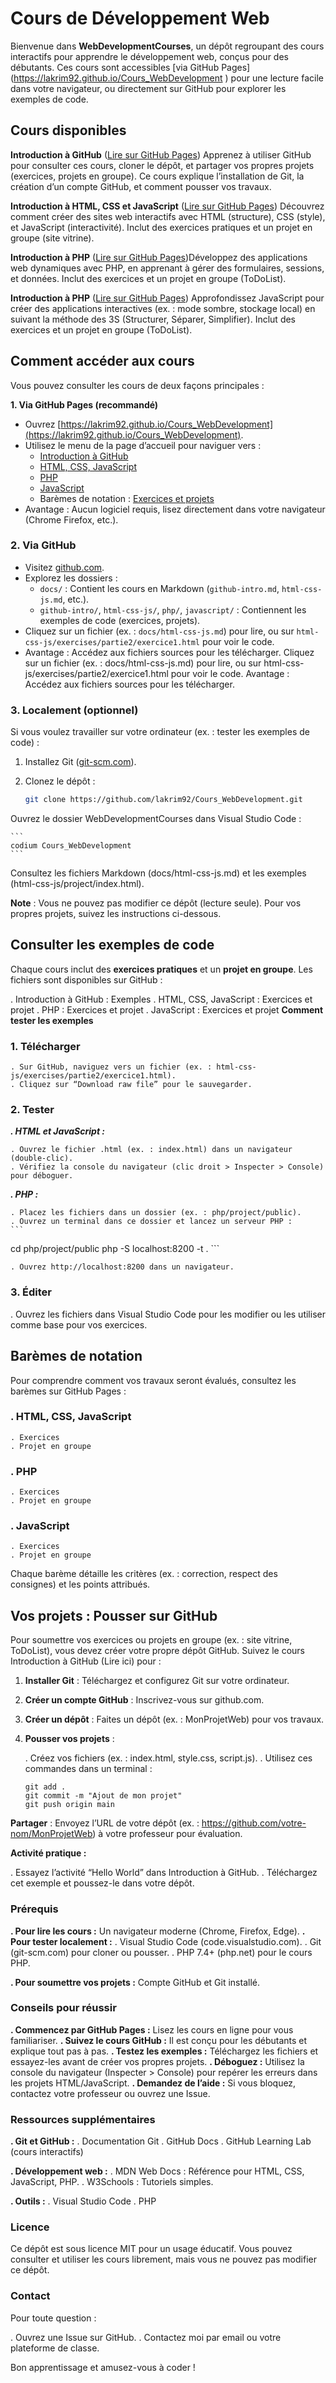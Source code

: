 # Cours de Développement Web

Bienvenue dans **WebDevelopmentCourses**, un dépôt regroupant des cours interactifs pour apprendre le développement web, conçus pour des débutants. Ces cours sont accessibles [via GitHub Pages] (<https://lakrim92.github.io/Cours_WebDevelopment>
) pour une lecture facile dans votre navigateur, ou directement sur GitHub pour explorer les exemples de code.

## Cours disponibles

**Introduction à GitHub** ([Lire sur GitHub Pages](./docs/github-intro.md))
Apprenez à utiliser GitHub pour consulter ces cours, cloner le dépôt, et partager vos propres projets (exercices, projets en groupe). Ce cours explique l’installation de Git, la création d’un compte GitHub, et comment pousser vos travaux.

**Introduction à HTML, CSS et JavaScript** ([Lire sur GitHub Pages](./docs/html-css-js.md))
Découvrez comment créer des sites web interactifs avec HTML (structure), CSS (style), et JavaScript (interactivité). Inclut des exercices pratiques et un projet en groupe (site vitrine).

**Introduction à PHP** ([Lire sur GitHub Pages](./docs/php.md))Développez des applications web dynamiques avec PHP, en apprenant à gérer des formulaires, sessions, et données. Inclut des exercices et un projet en groupe (ToDoList).

**Introduction à PHP** ([Lire sur GitHub Pages](./docs/javascript.md))
Approfondissez JavaScript pour créer des applications interactives (ex. : mode sombre, stockage local) en suivant la méthode des 3S (Structurer, Séparer, Simplifier). Inclut des exercices et un projet en groupe (ToDoList).

## Comment accéder aux cours

Vous pouvez consulter les cours de deux façons principales :

**1. Via GitHub Pages (recommandé)**

- Ouvrez [https://lakrim92.github.io/Cours_WebDevelopment](https://lakrim92.github.io/Cours_WebDevelopment).
- Utilisez le menu de la page d’accueil pour naviguer vers :
  - [Introduction à GitHub](./docs/github-intro.md)
  - [HTML, CSS, JavaScript](./docs/html-css-js.md)
  - [PHP](./docs/php.md)
  - [JavaScript](./docs/javascript.md)
  - Barèmes de notation : [Exercices et projets](./docs/grading/)
- Avantage : Aucun logiciel requis, lisez directement dans votre navigateur (Chrome Firefox, etc.).

### 2. Via GitHub

- Visitez [github.com](https://lakrim92.github.io/Cours_WebDevelopment).
- Explorez les dossiers :
  - `docs/` : Contient les cours en Markdown (`github-intro.md`, `html-css-js.md`, etc.).
  - `github-intro/`, `html-css-js/`, `php/`, `javascript/` : Contiennent les exemples de code (exercices, projets).
- Cliquez sur un fichier (ex. : `docs/html-css-js.md`) pour lire, ou sur `html-css-js/exercises/partie2/exercice1.html` pour voir le code.
- Avantage : Accédez aux fichiers sources pour les télécharger.
Cliquez sur un fichier (ex. : docs/html-css-js.md) pour lire, ou sur html-css-js/exercises/partie2/exercice1.html pour voir le code.
Avantage : Accédez aux fichiers sources pour les télécharger.

### 3. Localement (optionnel)

Si vous voulez travailler sur votre ordinateur (ex. : tester les exemples de code) :

1. Installez Git ([git-scm.com](https://git-scm.com)).
2. Clonez le dépôt :

   ```bash
   git clone https://github.com/lakrim92/Cours_WebDevelopment.git
   ```

Ouvrez le dossier WebDevelopmentCourses dans Visual Studio Code :

    ```
    codium Cours_WebDevelopment
    ```

Consultez les fichiers Markdown (docs/html-css-js.md) et les exemples (html-css-js/project/index.html).

**Note** : Vous ne pouvez pas modifier ce dépôt (lecture seule). Pour vos propres projets, suivez les instructions ci-dessous.

## Consulter les exemples de code

Chaque cours inclut des **exercices pratiques** et un **projet en groupe**. Les fichiers sont disponibles sur GitHub :

. Introduction à GitHub : Exemples
. HTML, CSS, JavaScript : Exercices et projet
. PHP : Exercices et projet
. JavaScript : Exercices et projet
**Comment tester les exemples**

### 1. Télécharger

    . Sur GitHub, naviguez vers un fichier (ex. : html-css-js/exercises/partie2/exercice1.html).
    . Cliquez sur “Download raw file” pour le sauvegarder.

### 2. Tester

***. HTML et JavaScript :***

    . Ouvrez le fichier .html (ex. : index.html) dans un navigateur (double-clic).
    . Vérifiez la console du navigateur (clic droit > Inspecter > Console) pour déboguer.

***. PHP :***

    . Placez les fichiers dans un dossier (ex. : php/project/public).
    . Ouvrez un terminal dans ce dossier et lancez un serveur PHP :
    ```
cd php/project/public
php -S localhost:8200 -t .
    ```

    . Ouvrez http://localhost:8200 dans un navigateur.

### 3. Éditer

. Ouvrez les fichiers dans Visual Studio Code pour les modifier ou les utiliser comme base pour vos exercices.

## Barèmes de notation

Pour comprendre comment vos travaux seront évalués, consultez les barèmes sur GitHub Pages :

### . HTML, CSS, JavaScript

    . Exercices
    . Projet en groupe

### . PHP

    . Exercices
    . Projet en groupe

### . JavaScript

    . Exercices
    . Projet en groupe

Chaque barème détaille les critères (ex. : correction, respect des consignes) et les points attribués.

## Vos projets : Pousser sur GitHub

Pour soumettre vos exercices ou projets en groupe (ex. : site vitrine, ToDoList), vous devez créer votre propre dépôt GitHub. Suivez le cours Introduction à GitHub (Lire ici) pour :

1. **Installer Git** : Téléchargez et configurez Git sur votre ordinateur.
2. **Créer un compte GitHub** : Inscrivez-vous sur github.com.
3. **Créer un dépôt** : Faites un dépôt (ex. : MonProjetWeb) pour vos travaux.
4. **Pousser vos projets** :

    . Créez vos fichiers (ex. : index.html, style.css, script.js).
    . Utilisez ces commandes dans un terminal :

    ```
    git add .
    git commit -m "Ajout de mon projet"
    git push origin main
    ```

**Partager** : Envoyez l’URL de votre dépôt (ex. : <https://github.com/votre-nom/MonProjetWeb>) à votre professeur pour évaluation.

**Activité pratique :**

. Essayez l’activité “Hello World” dans Introduction à GitHub.
. Téléchargez cet exemple et poussez-le dans votre dépôt.

### Prérequis

**. Pour lire les cours :**  Un navigateur moderne (Chrome, Firefox, Edge).
**. Pour tester localement :**
    . Visual Studio Code (code.visualstudio.com).
    . Git (git-scm.com) pour cloner ou pousser.
    . PHP 7.4+ (php.net) pour le cours PHP.

**. Pour soumettre vos projets :** Compte GitHub et Git installé.

### Conseils pour réussir

**. Commencez par GitHub Pages :** Lisez les cours en ligne pour vous familiariser.
**. Suivez le cours GitHub :** Il est conçu pour les débutants et explique tout pas à pas.
**. Testez les exemples :** Téléchargez les fichiers et essayez-les avant de créer vos propres projets.
**. Déboguez :** Utilisez la console du navigateur (Inspecter > Console) pour repérer les erreurs dans les projets HTML/JavaScript.
**. Demandez de l’aide :** Si vous bloquez, contactez votre professeur ou ouvrez une Issue.

### Ressources supplémentaires

**. Git et GitHub :**
    . Documentation Git
    . GitHub Docs
    . GitHub Learning Lab (cours interactifs)

**. Développement web :**
    . MDN Web Docs : Référence pour HTML, CSS, JavaScript, PHP.
    . W3Schools : Tutoriels simples.

**. Outils :**
    . Visual Studio Code
    . PHP

### Licence

Ce dépôt est sous licence MIT pour un usage éducatif. Vous pouvez consulter et utiliser les cours librement, mais vous ne pouvez pas modifier ce dépôt.

### Contact

Pour toute question :

. Ouvrez une Issue sur GitHub.
. Contactez moi par email ou votre plateforme de classe.

Bon apprentissage et amusez-vous à coder !
